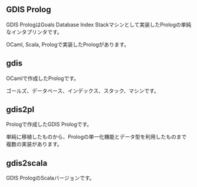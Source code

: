 ## GDIS Prolog

GDIS PrologはGoals Database Index Stackマシンとして実装したPrologの単純なインタプリンタです。

OCaml, Scala, Prologで実装したPrologがあります。

## gdis

OCamlで作成したPrologです。

ゴールズ、データベース、インデックス、スタック、マシンです。

## gdis2pl

Prologで作成したGDIS Prologです。

単純に移植したものから、Prologの単一化機能とデータ型を利用したものまで複数の実装があります。

## gdis2scala

GDIS PrologのScalaバージョンです。
